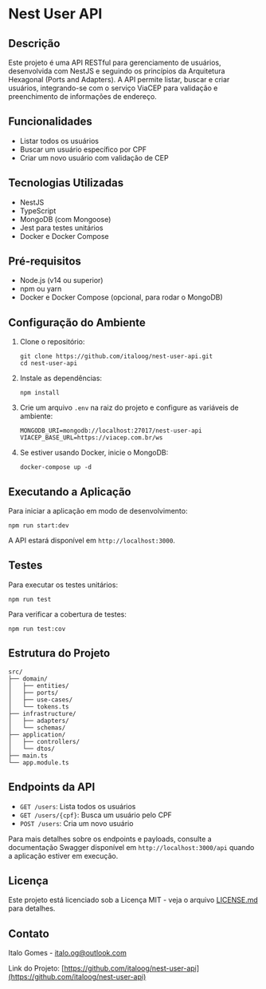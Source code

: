# Nest User API

## Descrição

Este projeto é uma API RESTful para gerenciamento de usuários, desenvolvida com NestJS e seguindo os princípios da Arquitetura Hexagonal (Ports and Adapters). A API permite listar, buscar e criar usuários, integrando-se com o serviço ViaCEP para validação e preenchimento de informações de endereço.

## Funcionalidades

- Listar todos os usuários
- Buscar um usuário específico por CPF
- Criar um novo usuário com validação de CEP

## Tecnologias Utilizadas

- NestJS
- TypeScript
- MongoDB (com Mongoose)
- Jest para testes unitários
- Docker e Docker Compose

## Pré-requisitos

- Node.js (v14 ou superior)
- npm ou yarn
- Docker e Docker Compose (opcional, para rodar o MongoDB)

## Configuração do Ambiente

1. Clone o repositório:
   ```
   git clone https://github.com/italoog/nest-user-api.git
   cd nest-user-api
   ```

2. Instale as dependências:
   ```
   npm install
   ```

3. Crie um arquivo `.env` na raiz do projeto e configure as variáveis de ambiente:
   ```
   MONGODB_URI=mongodb://localhost:27017/nest-user-api
   VIACEP_BASE_URL=https://viacep.com.br/ws
   ```

4. Se estiver usando Docker, inicie o MongoDB:
   ```
   docker-compose up -d
   ```

## Executando a Aplicação

Para iniciar a aplicação em modo de desenvolvimento:

```
npm run start:dev
```

A API estará disponível em `http://localhost:3000`.

## Testes

Para executar os testes unitários:

```
npm run test
```

Para verificar a cobertura de testes:

```
npm run test:cov
```

## Estrutura do Projeto

```
src/
├── domain/
│   ├── entities/
│   ├── ports/
│   ├── use-cases/
│   └── tokens.ts
├── infrastructure/
│   ├── adapters/
│   └── schemas/
├── application/
│   ├── controllers/
│   └── dtos/
├── main.ts
└── app.module.ts
```

## Endpoints da API

- `GET /users`: Lista todos os usuários
- `GET /users/{cpf}`: Busca um usuário pelo CPF
- `POST /users`: Cria um novo usuário

Para mais detalhes sobre os endpoints e payloads, consulte a documentação Swagger disponível em `http://localhost:3000/api` quando a aplicação estiver em execução.

## Licença

Este projeto está licenciado sob a Licença MIT - veja o arquivo [LICENSE.md](LICENSE.md) para detalhes.

## Contato

Italo Gomes - italo.og@outlook.com

Link do Projeto: [https://github.com/italoog/nest-user-api](https://github.com/italoog/nest-user-api)
